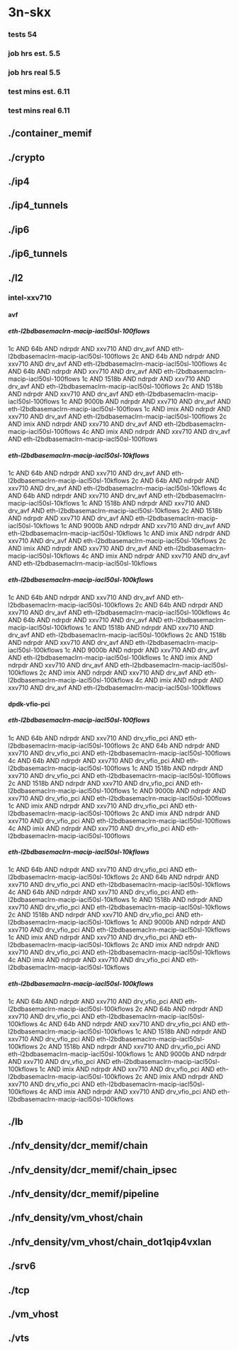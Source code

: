 # 3n-skx
### tests 54
### job hrs est. 5.5
### job hrs real 5.5
### test mins est. 6.11
### test mins real 6.11
## ./container_memif
## ./crypto
## ./ip4
## ./ip4_tunnels
## ./ip6
## ./ip6_tunnels
## ./l2
### intel-xxv710
#### avf
##### eth-l2bdbasemaclrn-macip-iacl50sl-100flows
1c AND 64b AND ndrpdr AND xxv710 AND drv_avf AND eth-l2bdbasemaclrn-macip-iacl50sl-100flows
2c AND 64b AND ndrpdr AND xxv710 AND drv_avf AND eth-l2bdbasemaclrn-macip-iacl50sl-100flows
4c AND 64b AND ndrpdr AND xxv710 AND drv_avf AND eth-l2bdbasemaclrn-macip-iacl50sl-100flows
1c AND 1518b AND ndrpdr AND xxv710 AND drv_avf AND eth-l2bdbasemaclrn-macip-iacl50sl-100flows
2c AND 1518b AND ndrpdr AND xxv710 AND drv_avf AND eth-l2bdbasemaclrn-macip-iacl50sl-100flows
1c AND 9000b AND ndrpdr AND xxv710 AND drv_avf AND eth-l2bdbasemaclrn-macip-iacl50sl-100flows
1c AND imix AND ndrpdr AND xxv710 AND drv_avf AND eth-l2bdbasemaclrn-macip-iacl50sl-100flows
2c AND imix AND ndrpdr AND xxv710 AND drv_avf AND eth-l2bdbasemaclrn-macip-iacl50sl-100flows
4c AND imix AND ndrpdr AND xxv710 AND drv_avf AND eth-l2bdbasemaclrn-macip-iacl50sl-100flows
##### eth-l2bdbasemaclrn-macip-iacl50sl-10kflows
1c AND 64b AND ndrpdr AND xxv710 AND drv_avf AND eth-l2bdbasemaclrn-macip-iacl50sl-10kflows
2c AND 64b AND ndrpdr AND xxv710 AND drv_avf AND eth-l2bdbasemaclrn-macip-iacl50sl-10kflows
4c AND 64b AND ndrpdr AND xxv710 AND drv_avf AND eth-l2bdbasemaclrn-macip-iacl50sl-10kflows
1c AND 1518b AND ndrpdr AND xxv710 AND drv_avf AND eth-l2bdbasemaclrn-macip-iacl50sl-10kflows
2c AND 1518b AND ndrpdr AND xxv710 AND drv_avf AND eth-l2bdbasemaclrn-macip-iacl50sl-10kflows
1c AND 9000b AND ndrpdr AND xxv710 AND drv_avf AND eth-l2bdbasemaclrn-macip-iacl50sl-10kflows
1c AND imix AND ndrpdr AND xxv710 AND drv_avf AND eth-l2bdbasemaclrn-macip-iacl50sl-10kflows
2c AND imix AND ndrpdr AND xxv710 AND drv_avf AND eth-l2bdbasemaclrn-macip-iacl50sl-10kflows
4c AND imix AND ndrpdr AND xxv710 AND drv_avf AND eth-l2bdbasemaclrn-macip-iacl50sl-10kflows
##### eth-l2bdbasemaclrn-macip-iacl50sl-100kflows
1c AND 64b AND ndrpdr AND xxv710 AND drv_avf AND eth-l2bdbasemaclrn-macip-iacl50sl-100kflows
2c AND 64b AND ndrpdr AND xxv710 AND drv_avf AND eth-l2bdbasemaclrn-macip-iacl50sl-100kflows
4c AND 64b AND ndrpdr AND xxv710 AND drv_avf AND eth-l2bdbasemaclrn-macip-iacl50sl-100kflows
1c AND 1518b AND ndrpdr AND xxv710 AND drv_avf AND eth-l2bdbasemaclrn-macip-iacl50sl-100kflows
2c AND 1518b AND ndrpdr AND xxv710 AND drv_avf AND eth-l2bdbasemaclrn-macip-iacl50sl-100kflows
1c AND 9000b AND ndrpdr AND xxv710 AND drv_avf AND eth-l2bdbasemaclrn-macip-iacl50sl-100kflows
1c AND imix AND ndrpdr AND xxv710 AND drv_avf AND eth-l2bdbasemaclrn-macip-iacl50sl-100kflows
2c AND imix AND ndrpdr AND xxv710 AND drv_avf AND eth-l2bdbasemaclrn-macip-iacl50sl-100kflows
4c AND imix AND ndrpdr AND xxv710 AND drv_avf AND eth-l2bdbasemaclrn-macip-iacl50sl-100kflows
#### dpdk-vfio-pci
##### eth-l2bdbasemaclrn-macip-iacl50sl-100flows
1c AND 64b AND ndrpdr AND xxv710 AND drv_vfio_pci AND eth-l2bdbasemaclrn-macip-iacl50sl-100flows
2c AND 64b AND ndrpdr AND xxv710 AND drv_vfio_pci AND eth-l2bdbasemaclrn-macip-iacl50sl-100flows
4c AND 64b AND ndrpdr AND xxv710 AND drv_vfio_pci AND eth-l2bdbasemaclrn-macip-iacl50sl-100flows
1c AND 1518b AND ndrpdr AND xxv710 AND drv_vfio_pci AND eth-l2bdbasemaclrn-macip-iacl50sl-100flows
2c AND 1518b AND ndrpdr AND xxv710 AND drv_vfio_pci AND eth-l2bdbasemaclrn-macip-iacl50sl-100flows
1c AND 9000b AND ndrpdr AND xxv710 AND drv_vfio_pci AND eth-l2bdbasemaclrn-macip-iacl50sl-100flows
1c AND imix AND ndrpdr AND xxv710 AND drv_vfio_pci AND eth-l2bdbasemaclrn-macip-iacl50sl-100flows
2c AND imix AND ndrpdr AND xxv710 AND drv_vfio_pci AND eth-l2bdbasemaclrn-macip-iacl50sl-100flows
4c AND imix AND ndrpdr AND xxv710 AND drv_vfio_pci AND eth-l2bdbasemaclrn-macip-iacl50sl-100flows
##### eth-l2bdbasemaclrn-macip-iacl50sl-10kflows
1c AND 64b AND ndrpdr AND xxv710 AND drv_vfio_pci AND eth-l2bdbasemaclrn-macip-iacl50sl-10kflows
2c AND 64b AND ndrpdr AND xxv710 AND drv_vfio_pci AND eth-l2bdbasemaclrn-macip-iacl50sl-10kflows
4c AND 64b AND ndrpdr AND xxv710 AND drv_vfio_pci AND eth-l2bdbasemaclrn-macip-iacl50sl-10kflows
1c AND 1518b AND ndrpdr AND xxv710 AND drv_vfio_pci AND eth-l2bdbasemaclrn-macip-iacl50sl-10kflows
2c AND 1518b AND ndrpdr AND xxv710 AND drv_vfio_pci AND eth-l2bdbasemaclrn-macip-iacl50sl-10kflows
1c AND 9000b AND ndrpdr AND xxv710 AND drv_vfio_pci AND eth-l2bdbasemaclrn-macip-iacl50sl-10kflows
1c AND imix AND ndrpdr AND xxv710 AND drv_vfio_pci AND eth-l2bdbasemaclrn-macip-iacl50sl-10kflows
2c AND imix AND ndrpdr AND xxv710 AND drv_vfio_pci AND eth-l2bdbasemaclrn-macip-iacl50sl-10kflows
4c AND imix AND ndrpdr AND xxv710 AND drv_vfio_pci AND eth-l2bdbasemaclrn-macip-iacl50sl-10kflows
##### eth-l2bdbasemaclrn-macip-iacl50sl-100kflows
1c AND 64b AND ndrpdr AND xxv710 AND drv_vfio_pci AND eth-l2bdbasemaclrn-macip-iacl50sl-100kflows
2c AND 64b AND ndrpdr AND xxv710 AND drv_vfio_pci AND eth-l2bdbasemaclrn-macip-iacl50sl-100kflows
4c AND 64b AND ndrpdr AND xxv710 AND drv_vfio_pci AND eth-l2bdbasemaclrn-macip-iacl50sl-100kflows
1c AND 1518b AND ndrpdr AND xxv710 AND drv_vfio_pci AND eth-l2bdbasemaclrn-macip-iacl50sl-100kflows
2c AND 1518b AND ndrpdr AND xxv710 AND drv_vfio_pci AND eth-l2bdbasemaclrn-macip-iacl50sl-100kflows
1c AND 9000b AND ndrpdr AND xxv710 AND drv_vfio_pci AND eth-l2bdbasemaclrn-macip-iacl50sl-100kflows
1c AND imix AND ndrpdr AND xxv710 AND drv_vfio_pci AND eth-l2bdbasemaclrn-macip-iacl50sl-100kflows
2c AND imix AND ndrpdr AND xxv710 AND drv_vfio_pci AND eth-l2bdbasemaclrn-macip-iacl50sl-100kflows
4c AND imix AND ndrpdr AND xxv710 AND drv_vfio_pci AND eth-l2bdbasemaclrn-macip-iacl50sl-100kflows
## ./lb
## ./nfv_density/dcr_memif/chain
## ./nfv_density/dcr_memif/chain_ipsec
## ./nfv_density/dcr_memif/pipeline
## ./nfv_density/vm_vhost/chain
## ./nfv_density/vm_vhost/chain_dot1qip4vxlan
## ./srv6
## ./tcp
## ./vm_vhost
## ./vts

